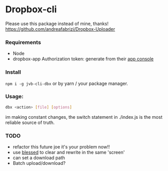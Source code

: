 # Dropbox-cli

Please use this package instead of mine, thanks!  
https://github.com/andreafabrizi/Dropbox-Uploader

### Requirements
- Node
- dropbox-app Authorization token: generate from their [app console](https://www.dropbox.com/developers/apps?_tk=pilot_lp&_ad=topbar4&_camp=myapps)

### Install 
`npm i -g jvb-cli-dbx` or by yarn / your package manager.

### Usage:
```sh
dbx <action> [file] [options]
```

im making constant changes, the switch statement in ./index.js is the most reliable source of truth.


### TODO
- refactor this future joe it's your problem now!!
- use [blessed](https://github.com/chjj/blessed) to clear and rewrite in the same 'screen'
- can set a download path
- Batch upload/download?

